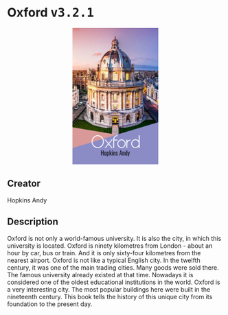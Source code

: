 
# Oxford <kbd>v3.2.1</kbd>

<center>
  <img src="./cover-1024.jpg"/>
</center>

## Creator
Hopkins Andy

## Description
Oxford is not only a world-famous university. It is also the city, in which this university is located. Oxford is ninety kilometres from London - about an hour by car, bus or train. And it is only sixty-four kilometres from the nearest airport. Oxford is not like a typical English city. In the twelfth century, it was one of the main trading cities. Many goods were sold there. The famous university already existed at that time. Nowadays it is considered one of the oldest educational institutions in the world. Oxford is a very interesting city. The most popular buildings here were built in the nineteenth century. This book tells the history of this unique city from its foundation to the present day. 

